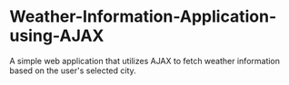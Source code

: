 # Weather-Information-Application-using-AJAX
A simple web application that utilizes AJAX to fetch weather information based on the user's selected city.
